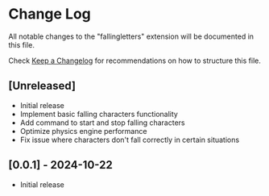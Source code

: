 # Change Log

All notable changes to the "fallingletters" extension will be documented in this file.

Check [Keep a Changelog](http://keepachangelog.com/) for recommendations on how to structure this file.

## [Unreleased]

- Initial release
- Implement basic falling characters functionality
- Add command to start and stop falling characters
- Optimize physics engine performance
- Fix issue where characters don't fall correctly in certain situations

## [0.0.1] - 2024-10-22

- Initial release

